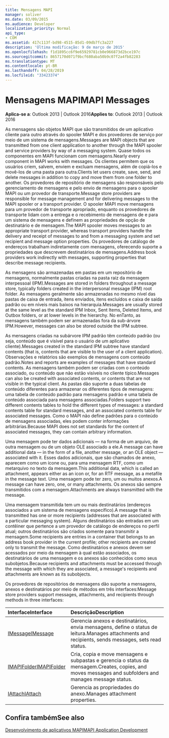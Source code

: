```yaml
---
title: Mensagens MAPI
manager: soliver
ms.date: 03/09/2015
ms.audience: Developer
localization_priority: Normal
api_type:
- COM
ms.assetid: 417c113f-bd98-4515-85d1-09db7fc3a227
description: 'Última modificação: 9 de março de 2015'
ms.openlocfilehash: f1d1895cc6f9e65929781cb0e966873d2bce197c
ms.sourcegitcommit: 8657170d071f9bcf680aba50b9c07f2a4fb82283
ms.translationtype: MT
ms.contentlocale: pt-BR
ms.lasthandoff: 04/28/2019
ms.locfileid: "33423374"
---
```

# <a name="mapi-messages"></a><span data-ttu-id="5733d-103">Mensagens MAPI</span><span class="sxs-lookup"><span data-stu-id="5733d-103">MAPI Messages</span></span>

  
  
<span data-ttu-id="5733d-104">**Aplica-se a**: Outlook 2013 | Outlook 2016</span><span class="sxs-lookup"><span data-stu-id="5733d-104">**Applies to**: Outlook 2013 | Outlook 2016</span></span> 
  
<span data-ttu-id="5733d-105">As mensagens são objetos MAPI que são transmitidos de um aplicativo cliente para outro através do spooler MAPI e dos provedores de serviço por meio de um sistema de mensagens.</span><span class="sxs-lookup"><span data-stu-id="5733d-105">Messages are MAPI objects that are transmitted from one client application to another through the MAPI spooler and service providers by way of a messaging system.</span></span> <span data-ttu-id="5733d-106">Quase todos os componentes em MAPI funcionam com mensagens.</span><span class="sxs-lookup"><span data-stu-id="5733d-106">Nearly every component in MAPI works with messages.</span></span> <span data-ttu-id="5733d-107">Os clientes permitem que os usuários criem, salvem, enviem e excluam mensagens, além de copiá-los e movê-los de uma pasta para outra.</span><span class="sxs-lookup"><span data-stu-id="5733d-107">Clients let users create, save, send, and delete messages in addition to copy and move them from one folder to another.</span></span> <span data-ttu-id="5733d-108">Os provedores de repositório de mensagens são responsáveis pelo gerenciamento de mensagens e pelo envio de mensagens para o spooler MAPI ou um provedor de transporte.</span><span class="sxs-lookup"><span data-stu-id="5733d-108">Message store providers are responsible for message management and for delivering messages to the MAPI spooler or a transport provider.</span></span> <span data-ttu-id="5733d-109">O spooler MAPI move mensagens para um provedor de transporte apropriado, enquanto os provedores de transporte lidam com a entrega e o recebimento de mensagens de e para um sistema de mensagens e definem as propriedades de opção de destinatário e de mensagem.</span><span class="sxs-lookup"><span data-stu-id="5733d-109">The MAPI spooler moves messages to an appropriate transport provider, whereas transport providers handle the delivery and receipt of messages to and from a messaging system and set recipient and message option properties.</span></span> <span data-ttu-id="5733d-110">Os provedores de catálogo de endereços trabalham indiretamente com mensagens, oferecendo suporte a propriedades que descrevem destinatários de mensagens.</span><span class="sxs-lookup"><span data-stu-id="5733d-110">Address book providers work indirectly with messages, supporting properties that describe message recipients.</span></span>
  
<span data-ttu-id="5733d-111">As mensagens são armazenadas em pastas em um repositório de mensagens, normalmente pastas criadas na pasta raiz da mensagem interpessoal (IPM).</span><span class="sxs-lookup"><span data-stu-id="5733d-111">Messages are stored in folders throughout a message store, typically folders created in the interpersonal message (IPM) root folder.</span></span> <span data-ttu-id="5733d-112">As mensagens geralmente são armazenadas no mesmo nível das pastas de caixa de entrada, itens enviados, itens excluídos e caixa de saída padrão ou em níveis mais baixos na hierarquia.</span><span class="sxs-lookup"><span data-stu-id="5733d-112">Messages are usually stored at the same level as the standard IPM Inbox, Sent Items, Deleted Items, and Outbox folders, or at lower levels in the hierarchy.</span></span> <span data-ttu-id="5733d-113">No enTanto, as mensagens também podem ser armazenadas fora da sub-árvore IPM.</span><span class="sxs-lookup"><span data-stu-id="5733d-113">However, messages can also be stored outside the IPM subtree.</span></span>
  
<span data-ttu-id="5733d-114">As mensagens criadas na subárvore IPM padrão têm conteúdo padrão (ou seja, conteúdo que é visível para o usuário de um aplicativo cliente).</span><span class="sxs-lookup"><span data-stu-id="5733d-114">Messages created in the standard IPM subtree have standard contents (that is, contents that are visible to the user of a client application).</span></span> <span data-ttu-id="5733d-115">Observações e relatórios são exemplos de mensagens com conteúdo padrão.</span><span class="sxs-lookup"><span data-stu-id="5733d-115">Notes and reports are examples of messages that have standard contents.</span></span> <span data-ttu-id="5733d-116">As mensagens também podem ser criadas com o conteúdo associado, ou conteúdo que não estão visíveis no cliente típico.</span><span class="sxs-lookup"><span data-stu-id="5733d-116">Messages can also be created with associated contents, or contents that are not visible in the typical client.</span></span> <span data-ttu-id="5733d-117">As pastas dão suporte a duas tabelas de conteúdo diferentes para armazenar os diferentes tipos de mensagens: uma tabela de conteúdo padrão para mensagens padrão e uma tabela de conteúdo associada para mensagens associadas.</span><span class="sxs-lookup"><span data-stu-id="5733d-117">Folders support two different contents tables to hold the different types of messages: a standard contents table for standard messages, and an associated contents table for associated messages.</span></span> <span data-ttu-id="5733d-118">Como o MAPI não define padrões para o conteúdo de mensagens associadas, eles podem conter informações arbitrárias.</span><span class="sxs-lookup"><span data-stu-id="5733d-118">Because MAPI does not set standards for the content of associated messages, they can contain arbitrary information.</span></span> 
  
<span data-ttu-id="5733d-119">Uma mensagem pode ter dados adicionais — na forma de um arquivo, de outra mensagem ou de um objeto OLE associado a ele.</span><span class="sxs-lookup"><span data-stu-id="5733d-119">A message can have additional data — in the form of a file, another message, or an OLE object — associated with it.</span></span> <span data-ttu-id="5733d-120">Esses dados adicionais, que são chamados de anexo, aparecem como um ícone ou, para uma mensagem RTF, como um metarquivo no texto da mensagem.</span><span class="sxs-lookup"><span data-stu-id="5733d-120">This additional data, which is called an attachment, appears either as an icon or, for an RTF message, as a metafile in the message text.</span></span> <span data-ttu-id="5733d-121">Uma mensagem pode ter zero, um ou muitos anexos.</span><span class="sxs-lookup"><span data-stu-id="5733d-121">A message can have zero, one, or many attachments.</span></span> <span data-ttu-id="5733d-122">Os anexos são sempre transmitidos com a mensagem.</span><span class="sxs-lookup"><span data-stu-id="5733d-122">Attachments are always transmitted with the message.</span></span>
  
<span data-ttu-id="5733d-123">Uma mensagem transmitida tem um ou mais destinatários (endereços associados a um sistema de mensagens específico).</span><span class="sxs-lookup"><span data-stu-id="5733d-123">A message that is transmitted has one or more recipients (addresses that are associated with a particular messaging system).</span></span> <span data-ttu-id="5733d-124">Alguns destinatários são entradas em um contêiner que pertence a um provedor de catálogo de endereços no perfil atual; outros destinatários são criados somente para transmitir a mensagem.</span><span class="sxs-lookup"><span data-stu-id="5733d-124">Some recipients are entries in a container that belongs to an address book provider in the current profile; other recipients are created only to transmit the message.</span></span> <span data-ttu-id="5733d-125">Como destinatários e anexos devem ser acessados por meio da mensagem à qual estão associados, os destinatários de uma mensagem e os anexos são conhecidos como seus subobjetos.</span><span class="sxs-lookup"><span data-stu-id="5733d-125">Because recipients and attachments must be accessed through the message with which they are associated, a message's recipients and attachments are known as its subobjects.</span></span> 
  
<span data-ttu-id="5733d-126">Os provedores de repositórios de mensagens dão suporte a mensagens, anexos e destinatários por meio de métodos em três interfaces:</span><span class="sxs-lookup"><span data-stu-id="5733d-126">Message store providers support messages, attachments, and recipients through methods in three interfaces:</span></span> 
  
|<span data-ttu-id="5733d-127">**Interface**</span><span class="sxs-lookup"><span data-stu-id="5733d-127">**Interface**</span></span>|<span data-ttu-id="5733d-128">**Descrição**</span><span class="sxs-lookup"><span data-stu-id="5733d-128">**Description**</span></span>|
|:-----|:-----|
|[<span data-ttu-id="5733d-129">IMessage</span><span class="sxs-lookup"><span data-stu-id="5733d-129">IMessage</span></span>](imessageimapiprop.md) <br/> |<span data-ttu-id="5733d-130">Gerencia anexos e destinatários, envia mensagens, define o status de leitura.</span><span class="sxs-lookup"><span data-stu-id="5733d-130">Manages attachments and recipients, sends messages, sets read status.</span></span>  <br/> |
|[<span data-ttu-id="5733d-131">IMAPIFolder</span><span class="sxs-lookup"><span data-stu-id="5733d-131">IMAPIFolder</span></span>](imapifolderimapicontainer.md) <br/> |<span data-ttu-id="5733d-132">Cria, copia e move mensagens e subpastas e gerencia o status da mensagem.</span><span class="sxs-lookup"><span data-stu-id="5733d-132">Creates, copies, and moves messages and subfolders and manages message status.</span></span>  <br/> |
|[<span data-ttu-id="5733d-133">IAttach</span><span class="sxs-lookup"><span data-stu-id="5733d-133">IAttach</span></span>](iattachimapiprop.md) <br/> |<span data-ttu-id="5733d-134">Gerencia as propriedades do anexo.</span><span class="sxs-lookup"><span data-stu-id="5733d-134">Manages attachment properties.</span></span>  <br/> |
   
## <a name="see-also"></a><span data-ttu-id="5733d-135">Confira também</span><span class="sxs-lookup"><span data-stu-id="5733d-135">See also</span></span>



[<span data-ttu-id="5733d-136">Desenvolvimento de aplicativos MAPI</span><span class="sxs-lookup"><span data-stu-id="5733d-136">MAPI Application Development</span></span>](mapi-application-development.md)

